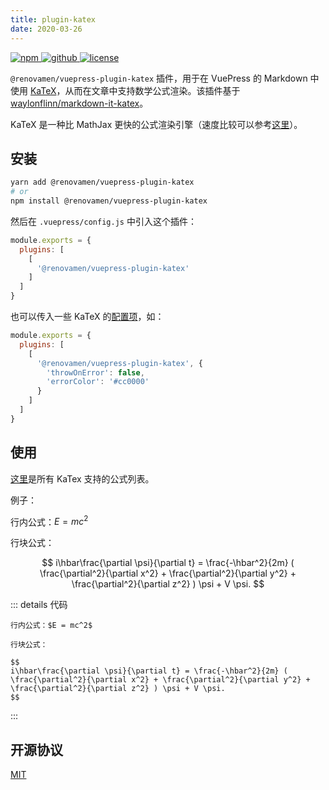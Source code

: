 ```yaml
---
title: plugin-katex
date: 2020-03-26
---
```


<p>
  <a href="https://www.npmjs.com/package/@renovamen/vuepress-plugin-katex" target="_blank">
    <img src="https://img.shields.io/npm/v/@renovamen/vuepress-plugin-katex.svg?style=flat-square&logo=npm" style="display: inline; margin: 0" alt="npm">
  </a>
  <a href="https://github.com/Renovamen/vuepress-theme-gungnir/tree/main/packages/plugins/katex" target="_blank">
    <img src="https://img.shields.io/badge/GitHub-@renovamen/vuepress--plugin--katex-26A2FF?style=flat-square&logo=github" style="display: inline; margin: 0" alt="github">
  </a>
  <a href="https://github.com/Renovamen/vuepress-theme-gungnir/blob/main/packages/plugins/katex/LICENSE" target="_blank">
    <img src="https://img.shields.io/badge/License-MIT-green?style=flat-square" style="display: inline; margin: 0" alt="license">
  </a>
</p>

`@renovamen/vuepress-plugin-katex` 插件，用于在 VuePress 的 Markdown 中使用 [KaTeX](https://katex.org/)，从而在文章中支持数学公式渲染。该插件基于 [waylonflinn/markdown-it-katex](https://github.com/waylonflinn/markdown-it-katex)。

KaTeX 是一种比 MathJax 更快的公式渲染引擎（速度比较可以参考[这里](https://www.intmath.com/cg5/katex-mathjax-comparison.php)）。


## 安装

```bash
yarn add @renovamen/vuepress-plugin-katex
# or
npm install @renovamen/vuepress-plugin-katex
```

然后在 `.vuepress/config.js` 中引入这个插件：

```js
module.exports = {
  plugins: [
    [
      '@renovamen/vuepress-plugin-katex'
    ]
  ]
}
```

也可以传入一些 KaTeX 的[配置项](https://katex.org/docs/options.html)，如：

```js
module.exports = {
  plugins: [
    [
      '@renovamen/vuepress-plugin-katex', {
        'throwOnError': false,
        'errorColor': '#cc0000'
      }
    ]
  ]
}
```


## 使用

[这里](https://katex.org/docs/supported.html)是所有 KaTex 支持的公式列表。

例子：

行内公式：$E = mc^2$

行块公式：

$$
i\hbar\frac{\partial \psi}{\partial t} = \frac{-\hbar^2}{2m} ( \frac{\partial^2}{\partial x^2} + \frac{\partial^2}{\partial y^2} + \frac{\partial^2}{\partial z^2} ) \psi + V \psi.
$$

::: details 代码
```
行内公式：$E = mc^2$

行块公式：

$$
i\hbar\frac{\partial \psi}{\partial t} = \frac{-\hbar^2}{2m} ( \frac{\partial^2}{\partial x^2} + \frac{\partial^2}{\partial y^2} + \frac{\partial^2}{\partial z^2} ) \psi + V \psi.
$$
```
:::


## 开源协议

[MIT](https://github.com/Renovamen/vuepress-theme-gungnir/blob/main/packages/plugins/katex/LICENSE)
